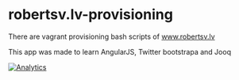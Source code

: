 robertsv.lv-provisioning
===========

There are vagrant provisioning bash scripts of www.robertsv.lv

This app was made to learn AngularJS, Twitter bootstrapa and Jooq

[![Analytics](https://ga-beacon.appspot.com/UA-54543878-2/robertsv/robertsv.lv-provisioning)]()

